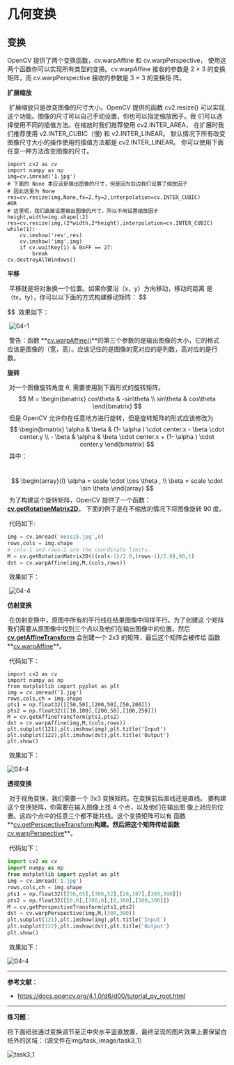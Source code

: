 # 几何变换

## 变换

OpenCV 提供了两个变换函数，cv.warpAffine 和 cv.warpPerspective， 使用这两个函数你可以实现所有类型的变换。cv.warpAffine 接收的参数是 2 × 3 的变换矩阵，而 cv.warpPerspective 接收的参数是 3 × 3 的变换矩 阵。

**扩展缩放**

​		扩展缩放只是改变图像的尺寸大小。OpenCV 提供的函数 cv2.resize() 可以实现这个功能。图像的尺寸可以自己手动设置，你也可以指定缩放因子。我 们可以选择使用不同的插值方法。在缩放时我们推荐使用 cv2.INTER_AREA， 在扩展时我们推荐使用 v2.INTER_CUBIC（慢) 和 v2.INTER_LINEAR。 默认情况下所有改变图像尺寸大小的操作使用的插值方法都是 cv2.INTER_LINEAR。 你可以使用下面任意一种方法改变图像的尺寸。

```
import cv2 as cv
import numpy as np
img=cv.imread('1.jpg')
# 下面的 None 本应该是输出图像的尺寸，但是因为后边我们设置了缩放因子
# 因此这里为 None
res=cv.resize(img,None,fx=2,fy=2,interpolation=cv.INTER_CUBIC)
#OR
# 这里呢，我们直接设置输出图像的尺寸，所以不用设置缩放因子
height,width=img.shape[:2]
res=cv.resize(img,(2*width,2*height),interpolation=cv.INTER_CUBIC)
while(1):
    cv.imshow('res',res)
    cv.imshow('img',img)
    if cv.waitKey(1) & 0xFF == 27:
        break
cv.destroyAllWindows()
```

**平移**

​		平移就是将对象换一个位置。如果你要沿（x，y）方向移动，移动的距离 是（tx，ty），你可以以下面的方式构建移动矩阵：
$$

$$
​		效果如下：

​				![04-1](https://github.com/GRF-Sunomikp31/Robomaster-skyteam/blob/main/2021%E5%AF%92%E5%81%87%E8%A7%86%E8%A7%89%E7%BB%84%E6%A2%AF%E9%98%9F%E5%AD%A6%E4%B9%A0%E8%AE%A1%E5%88%92/%E7%AC%AC%E4%BA%8C%E5%91%A8%20opencv%E5%9F%BA%E7%A1%80%E7%9F%A5%E8%AF%86/Img/04/04-1.jpg)

​		警告：函数  **[cv.warpAffine()](https://docs.opencv.org/4.1.0/da/d54/group__imgproc__transform.html#ga0203d9ee5fcd28d40dbc4a1ea4451983)**的第三个参数的是输出图像的大小，它的格式 应该是图像的（宽，高）。应该记住的是图像的宽对应的是列数，高对应的是行 数。

**旋转**

​		对一个图像旋转角度 θ, 需要使用到下面形式的旋转矩阵。
$$
M = \begin{bmatrix} cos\theta & -sin\theta \\ sin\theta & cos\theta \end{bmatrix}
$$
​		但是 OpenCV 允许你在任意地方进行旋转，但是旋转矩阵的形式应该修改为
$$
\begin{bmatrix} \alpha & \beta & (1- \alpha ) \cdot center.x - \beta \cdot center.y \\ - \beta & \alpha & \beta \cdot center.x + (1- \alpha ) \cdot center.y \end{bmatrix}
$$
​		其中：

​				
$$
\begin{array}{l} \alpha = scale \cdot \cos \theta , \\ \beta = scale \cdot \sin \theta \end{array}
$$
​		为了构建这个旋转矩阵，OpenCV 提供了一个函数：**[cv.getRotationMatrix2D](https://docs.opencv.org/4.1.0/da/d54/group__imgproc__transform.html#gafbbc470ce83812914a70abfb604f4326)**。 下面的例子是在不缩放的情况下将图像旋转 90 度。

​		代码如下:				

```python
img = cv.imread('messi5.jpg',0)
rows,cols = img.shape
# cols-1 and rows-1 are the coordinate limits.
M = cv.getRotationMatrix2D(((cols-1)/2.0,(rows-1)/2.0),90,1)
dst = cv.warpAffine(img,M,(cols,rows))
```

​		效果如下：

​				![04-4](https://github.com/GRF-Sunomikp31/Robomaster-skyteam/blob/main/2021%E5%AF%92%E5%81%87%E8%A7%86%E8%A7%89%E7%BB%84%E6%A2%AF%E9%98%9F%E5%AD%A6%E4%B9%A0%E8%AE%A1%E5%88%92/%E7%AC%AC%E4%BA%8C%E5%91%A8%20opencv%E5%9F%BA%E7%A1%80%E7%9F%A5%E8%AF%86/Img/04/04-2.jpg)

**仿射变换**

​		在仿射变换中，原图中所有的平行线在结果图像中同样平行。为了创建这 个矩阵我们需要从原图像中找到三个点以及他们在输出图像中的位置。然后 **[cv.getAffineTransform](https://docs.opencv.org/4.1.0/da/d54/group__imgproc__transform.html#ga8f6d378f9f8eebb5cb55cd3ae295a999)** 会创建一个 2x3 的矩阵，最后这个矩阵会被传给 函数**[cv.warpAffine](https://docs.opencv.org/4.1.0/da/d54/group__imgproc__transform.html#ga0203d9ee5fcd28d40dbc4a1ea4451983)**。

​		代码如下：

```
import cv2 as cv
import numpy as np
from matplotlib import pyplot as plt
img = cv.imread('1.jpg')
rows,cols,ch = img.shape
pts1 = np.float32([[50,50],[200,50],[50,200]])
pts2 = np.float32([[10,100],[200,50],[100,250]])
M = cv.getAffineTransform(pts1,pts2)
dst = cv.warpAffine(img,M,(cols,rows))
plt.subplot(121),plt.imshow(img),plt.title('Input')
plt.subplot(122),plt.imshow(dst),plt.title('Output')
plt.show()
```

​		效果如下：

![04-4](https://github.com/GRF-Sunomikp31/Robomaster-skyteam/blob/main/2021%E5%AF%92%E5%81%87%E8%A7%86%E8%A7%89%E7%BB%84%E6%A2%AF%E9%98%9F%E5%AD%A6%E4%B9%A0%E8%AE%A1%E5%88%92/%E7%AC%AC%E4%BA%8C%E5%91%A8%20opencv%E5%9F%BA%E7%A1%80%E7%9F%A5%E8%AF%86/Img/04/04-3.jpg)

**透视变换**

​		对于视角变换，我们需要一个 3x3 变换矩阵。在变换前后直线还是直线。 要构建这个变换矩阵，你需要在输入图像上找 4 个点，以及他们在输出图 像上对应的位置。这四个点中的任意三个都不能共线。这个变换矩阵可以有 函数**[cv.getPerspectiveTransform](https://docs.opencv.org/4.1.0/da/d54/group__imgproc__transform.html#ga20f62aa3235d869c9956436c870893ae)**构建。然后把这个矩阵传给函数**[cv.warpPerspective](https://docs.opencv.org/4.1.0/da/d54/group__imgproc__transform.html#gaf73673a7e8e18ec6963e3774e6a94b87)**。

​		代码如下：

```python
import cv2 as cv
import numpy as np
from matplotlib import pyplot as plt
img = cv.imread('1.jpg')
rows,cols,ch = img.shape
pts1 = np.float32([[56,65],[368,52],[28,387],[389,390]])
pts2 = np.float32([[0,0],[300,0],[0,300],[300,300]])
M = cv.getPerspectiveTransform(pts1,pts2)
dst = cv.warpPerspective(img,M,(300,300))
plt.subplot(121),plt.imshow(img),plt.title('Input')
plt.subplot(122),plt.imshow(dst),plt.title('Output')
plt.show()
```

​		效果如下：

![04-4](https://github.com/GRF-Sunomikp31/Robomaster-skyteam/blob/main/2021%E5%AF%92%E5%81%87%E8%A7%86%E8%A7%89%E7%BB%84%E6%A2%AF%E9%98%9F%E5%AD%A6%E4%B9%A0%E8%AE%A1%E5%88%92/%E7%AC%AC%E4%BA%8C%E5%91%A8%20opencv%E5%9F%BA%E7%A1%80%E7%9F%A5%E8%AF%86/Img/04/04-1.jpg)

------

**参考文献**：

- https://docs.opencv.org/4.1.0/d6/d00/tutorial_py_root.html

------



**练习题**：

​		将下面纸张通过变换调节至正中央水平竖直放置，最终呈现的图片效果上要保留白纸外的区域：（源文件在img/task_image/task3_1）

![task3_1](C:\Users\lenovo\Desktop\Opencv部分\Img\04\task3_1.jpg)

